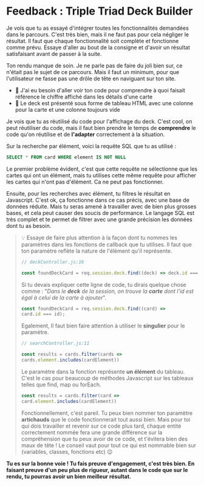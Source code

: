 
# Feedback : Triple Triad Deck Builder

Je vois que tu as essayé d'intégrer toutes les fonctionnalités demandées dans le parcours. C'est très bien, mais il ne faut pas pour cela négliger le résultat. Il faut que chaque fonctionnalité soit complète et fonctionne comme prévu. Essaye d'aller au bout de la consigne et d'avoir un résultat satisfaisant avant de passer à la suite.

Ton rendu manque de soin. Je ne parle pas de faire du joli bien sur, ce n'était pas le sujet de ce parcours. Mais il faut un minimum, pour que l'utilisateur ne fasse pas une drôle de tête en naviguant sur ton site.

- 🤔 J'ai eu besoin d'aller voir ton code pour comprendre à quoi faisait référence le chiffre affiché dans les détails d'une carte
- 🫠 Le deck est présenté sous forme de tableau HTML avec une colonne pour la carte et une colonne toujours vide

Je vois que tu as réutilisé du code pour l'affichage du deck. C'est cool, on peut réutiliser du code, mais il faut bien prendre le temps de **comprendre** le code qu'on réutilise et de **l'adapter** correctement à la situation.

Sur la recherche par élément, voici la requête SQL que tu as utilisé :
```sql
SELECT * FROM card WHERE element IS NOT NULL
```
Le premier problème évident, c'est que cette requête ne sélectionne que les cartes qui ont un élément, mais tu utilises cette même requête pour afficher les cartes qui n'ont pas d'élément. Ca ne peut pas fonctionner.

Ensuite, pour les recherches avec élément, tu filtres le résultat en Javascript. C'est ok, ça fonctionne dans ce cas précis, avec une base de données réduite. Mais tu seras amené à travailler avec de bien plus grosses bases, et cela peut causer des soucis de performance. Le langage SQL est très complet et te permet de filtrer avec une grande précision les données dont tu as besoin.

> 💡 Essaye de faire plus attention à la façon dont tu nommes les
> paramètres dans les fonctions de callback que tu utilises. Il faut que
> ton paramètre reflète la nature de l'élément qu'il représente.
>
> ```javascript
> // deckController.js:16
>
> const foundDeckCard = req.session.deck.find((deck) => deck.id === id);
> ```
>
> Si tu devais expliquer cette ligne de code, tu dirais quelque chose
> comme : "*Dans le **deck** de la session, on trouve la **carte** dont
> l'id est égal à celui de la carte à ajouter*".
>
> ```javascript
> const foundDeckCard = req.session.deck.find((card) =>
> card.id === id);
> ```
>
> Egalement, Il faut bien faire attention à utiliser le **singulier** pour le
> paramètre.
>
> ```javascript
> // searchController.js:11
>
> const results = cards.filter(cards =>
> cards.element.includes(cardElement))
> ```
>
> Le paramètre dans la fonction représente **un élément** du tableau.
> C'est le cas pour beaucoup de méthodes Javascript sur les tableaux
> telles que find, map ou forEach.
>
> ```javascript
> const results = cards.filter(card =>
> card.element.includes(cardElement))
> ```
>
> Fonctionnellement, c'est pareil. Tu peux bien nommer ton paramètre
> **artichauds** que le code fonctionnerait tout aussi bien. Mais pour toi qui dois
> travailler et revenir sur ce code plus tard, chaque entité correctement nommée
> fera une grande différence sur la compréhension que tu peux avoir de ce code,
> et t'évitera bien des maux de tête ! Le conseil vaut pour tout ce qui est nommable
> bien sur (variables, classes, fonctions etc) 😉

**Tu es sur la bonne voie ! Tu fais preuve d'engagement, c'est très bien. En faisant preuve d'un peu plus de rigueur, autant dans le code que sur le rendu, tu pourras avoir un bien meilleur résultat.**